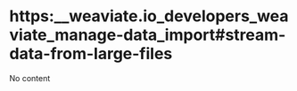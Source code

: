 # https:\_\_weaviate.io_developers_weaviate_manage-data_import#stream-data-from-large-files

No content
